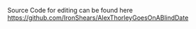 Source Code for editing can be found here
https://github.com/IronShears/AlexThorleyGoesOnABlindDate
